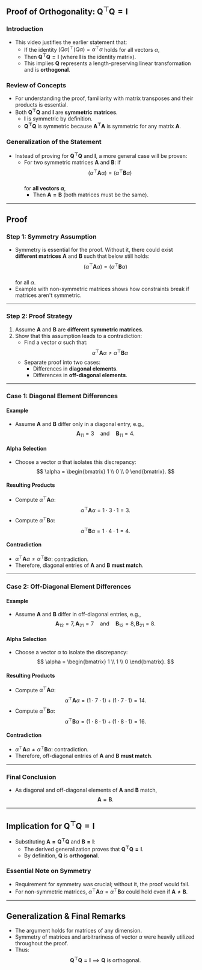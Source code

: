 ## Proof of Orthogonality: $\mathbf{Q^\top Q = I}$

### Introduction
- This video justifies the earlier statement that:
  - If the identity $(Q \alpha)^\top (Q \alpha) = \alpha^\top \alpha$ holds for all vectors $\alpha$,  
  - Then $\mathbf{Q^\top Q = I}$ (where $\mathbf{I}$ is the identity matrix).  
  - This implies $\mathbf{Q}$ represents a length-preserving linear transformation and is **orthogonal**.  

### Review of Concepts
- For understanding the proof, familiarity with matrix transposes and their products is essential. 
- Both $\mathbf{Q^\top Q}$ and $\mathbf{I}$ are **symmetric matrices**.  
  - $\mathbf{I}$ is symmetric by definition.  
  - $\mathbf{Q^\top Q}$ is symmetric because $\mathbf{A^\top A}$ is symmetric for any matrix $\mathbf{A}$.  

### Generalization of the Statement
- Instead of proving for $\mathbf{Q^\top Q}$ and $\mathbf{I}$, a more general case will be proven:  
  - For two symmetric matrices $\mathbf{A}$ and $\mathbf{B}$: if  
    $$  
    (\alpha^\top \mathbf{A} \alpha) = (\alpha^\top \mathbf{B} \alpha)  
    $$  
    for **all vectors $\alpha$**,  
    - Then $\mathbf{A = B}$ (both matrices must be the same).  

---

## Proof

### Step 1: Symmetry Assumption
- Symmetry is essential for the proof. Without it, there could exist **different matrices** $\mathbf{A}$ and $\mathbf{B}$ such that below still holds:  
  $$  
  (\alpha^\top \mathbf{A} \alpha) = (\alpha^\top \mathbf{B} \alpha)  
  $$  
  for all $\alpha$.  
- Example with non-symmetric matrices shows how constraints break if matrices aren't symmetric.

---

### Step 2: Proof Strategy
1. Assume $\mathbf{A}$ and $\mathbf{B}$ are **different symmetric matrices**.  
2. Show that this assumption leads to a contradiction:
   - Find a vector $\alpha$ such that:  
     $$  
     \alpha^\top \mathbf{A} \alpha \neq \alpha^\top \mathbf{B} \alpha  
     $$
   - Separate proof into two cases:  
     - Differences in **diagonal elements**.  
     - Differences in **off-diagonal elements**.  

---

### Case 1: Diagonal Element Differences  

#### Example
- Assume $\mathbf{A}$ and $\mathbf{B}$ differ only in a diagonal entry, e.g.,  
  $$  
  \mathbf{A}_{11} = 3 \quad \text{and} \quad \mathbf{B}_{11} = 4.  
  $$

#### Alpha Selection
- Choose a vector $\alpha$ that isolates this discrepancy:  
  $$  
  \alpha = \begin{bmatrix} 1 \\ 0 \\ 0 \end{bmatrix}.  
  $$

#### Resulting Products
- Compute $\alpha^\top \mathbf{A} \alpha$:  
  $$  
  \alpha^\top \mathbf{A} \alpha = 1 \cdot 3 \cdot 1 = 3.  
  $$  
- Compute $\alpha^\top \mathbf{B} \alpha$:  
  $$  
  \alpha^\top \mathbf{B} \alpha = 1 \cdot 4 \cdot 1 = 4.  
  $$

#### Contradiction
- $\alpha^\top \mathbf{A} \alpha \neq \alpha^\top \mathbf{B} \alpha$: contradiction.  
- Therefore, diagonal entries of $\mathbf{A}$ and $\mathbf{B}$ **must match**.  

---

### Case 2: Off-Diagonal Element Differences  

#### Example
- Assume $\mathbf{A}$ and $\mathbf{B}$ differ in off-diagonal entries, e.g.,  
  $$  
  \mathbf{A}_{12} = 7, \mathbf{A}_{21} = 7 \quad \text{and} \quad \mathbf{B}_{12} = 8, \mathbf{B}_{21} = 8.  
  $$

#### Alpha Selection
- Choose a vector $\alpha$ to isolate the discrepancy:  
  $$  
  \alpha = \begin{bmatrix} 1 \\ 1 \\ 0 \end{bmatrix}.  
  $$

#### Resulting Products
- Compute $\alpha^\top \mathbf{A} \alpha$:  
  $$  
  \alpha^\top \mathbf{A} \alpha = (1 \cdot 7 \cdot 1) + (1 \cdot 7 \cdot 1) = 14.  
  $$  
- Compute $\alpha^\top \mathbf{B} \alpha$:  
  $$  
  \alpha^\top \mathbf{B} \alpha = (1 \cdot 8 \cdot 1) + (1 \cdot 8 \cdot 1) = 16.  
  $$

#### Contradiction
- $\alpha^\top \mathbf{A} \alpha \neq \alpha^\top \mathbf{B} \alpha$: contradiction.  
- Therefore, off-diagonal entries of $\mathbf{A}$ and $\mathbf{B}$ **must match**.  

---

### Final Conclusion
- As diagonal and off-diagonal elements of $\mathbf{A}$ and $\mathbf{B}$ match,  
  $$  
  \mathbf{A = B}.  
  $$  

---

## Implication for $\mathbf{Q^\top Q = I}$
- Substituting $\mathbf{A = Q^\top Q}$ and $\mathbf{B = I}$:  
  - The derived generalization proves that $\mathbf{Q^\top Q = I}$.  
  - By definition, $\mathbf{Q}$ is **orthogonal**.  

### Essential Note on Symmetry
- Requirement for symmetry was crucial; without it, the proof would fail.  
- For non-symmetric matrices, $\alpha^\top \mathbf{A} \alpha = \alpha^\top \mathbf{B} \alpha$ could hold even if $\mathbf{A} \neq \mathbf{B}$.  

---

## Generalization & Final Remarks
- The argument holds for matrices of any dimension.  
- Symmetry of matrices and arbitrariness of vector $\alpha$ were heavily utilized throughout the proof.  
- Thus:  
  $$  
  \mathbf{Q^\top Q = I} \implies \mathbf{Q} \text{ is orthogonal}.  
  $$